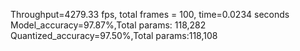 Throughput=4279.33 fps, total frames = 100, time=0.0234 seconds
Model_accuracy=97.87%,Total params: 118,282
Quantized_accuracy=97.50%,Total params:118,108
